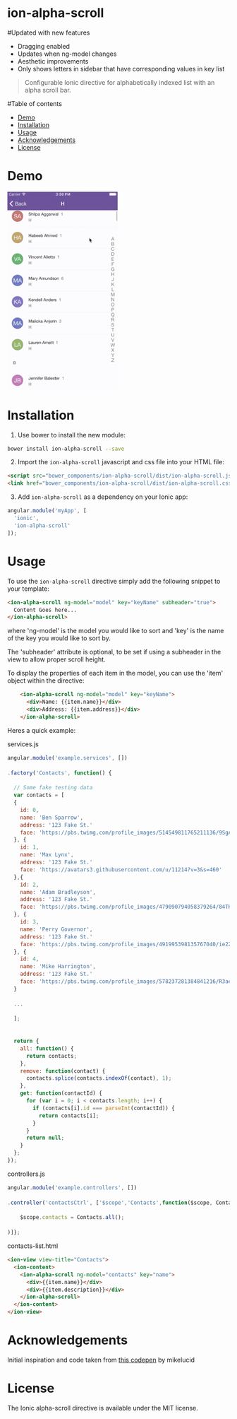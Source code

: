 ion-alpha-scroll
================
#Updated with new features
 - Dragging enabled
 - Updates when ng-model changes
 - Aesthetic improvements 
 - Only shows letters in sidebar that have corresponding values in key list

> Configurable Ionic directive for alphabetically indexed list with an alpha scroll bar.

#Table of contents

- [Demo](#demo)
- [Installation](#installation)
- [Usage](#usage)
- [Acknowledgements](#acknowledgements)
- [License](#license)

# Demo

<img src="https://github.com/clnhll/ion-alpha-scroll/raw/master/demo.gif" width="250" />

# Installation

1. Use bower to install the new module:
```bash
bower install ion-alpha-scroll --save
```
2. Import the `ion-alpha-scroll` javascript and css file into your HTML file:
```html
<script src="bower_components/ion-alpha-scroll/dist/ion-alpha-scroll.js"></script>
<link href="bower_components/ion-alpha-scroll/dist/ion-alpha-scroll.css" rel="stylesheet">
```
3. Add `ion-alpha-scroll` as a dependency on your Ionic app:
```javascript
angular.module('myApp', [
  'ionic',
  'ion-alpha-scroll'
]);
```

# Usage

To use the `ion-alpha-scroll` directive simply add the following snippet to your template:
```html
<ion-alpha-scroll ng-model="model" key="keyName" subheader="true">
  Content Goes here...
</ion-alpha-scroll>
```
where 'ng-model' is the model you would like to sort and 'key' is the name of the key you would like to sort by.

The 'subheader' attribute is optional, to be set if using a subheader in the view to allow proper scroll height.

To display the properties of each item in the model, you can use the 'item' object within the directive:
```html
	<ion-alpha-scroll ng-model="model" key="keyName">
	  <div>Name: {{item.name}}</div>
	  <div>Address: {{item.address}}</div>
	</ion-alpha-scroll>
```

Heres a quick example:

services.js
```javascript
angular.module('example.services', [])

.factory('Contacts', function() {

  // Some fake testing data
  var contacts = [
  {
    id: 0,
    name: 'Ben Sparrow',
    address: '123 Fake St.'
    face: 'https://pbs.twimg.com/profile_images/514549811765211136/9SgAuHeY.png'
  }, {
    id: 1,
    name: 'Max Lynx',
    address: '123 Fake St.'
    face: 'https://avatars3.githubusercontent.com/u/11214?v=3&s=460'
  },{
    id: 2,
    name: 'Adam Bradleyson',
    address: '123 Fake St.'
    face: 'https://pbs.twimg.com/profile_images/479090794058379264/84TKj_qa.jpeg'
  }, {
    id: 3,
    name: 'Perry Governor',
    address: '123 Fake St.'
    face: 'https://pbs.twimg.com/profile_images/491995398135767040/ie2Z_V6e.jpeg'
  }, {
    id: 4,
    name: 'Mike Harrington',
    address: '123 Fake St.'
    face: 'https://pbs.twimg.com/profile_images/578237281384841216/R3ae1n61.png'
  }

  ...

  ];


  return {
    all: function() {
      return contacts;
    },
    remove: function(contact) {
      contacts.splice(contacts.indexOf(contact), 1);
    },
    get: function(contactId) {
      for (var i = 0; i < contacts.length; i++) {
        if (contacts[i].id === parseInt(contactId)) {
          return contacts[i];
        }
      }
      return null;
    }
  };
});

```
controllers.js
```javascript
angular.module('example.controllers', [])

.controller('contactsCtrl', ['$scope','Contacts',function($scope, Contacts) {
 
	$scope.contacts = Contacts.all();

)]};

```
contacts-list.html
```html
<ion-view view-title="Contacts">
  <ion-content>
    <ion-alpha-scroll ng-model="contacts" key="name">
      <div>{{item.name}}</div>
      <div>{{item.description}}</div>
    </ion-alpha-scroll>
  </ion-content>
</ion-view>
```

# Acknowledgements

Initial inspiration and code taken from [this codepen](http://codepen.io/mikelucid/pen/mqzLc) by mikelucid

# License

The Ionic alpha-scroll directive is available under the MIT license.
